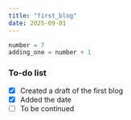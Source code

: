```yaml
---
title: "first_blog"
date: 2025-09-01
---
```


```python
number = 7
adding_one = number + 1
```

### To-do list
- [x] Created a draft of the first blog
- [x] Added the date
- [ ] To be continued
